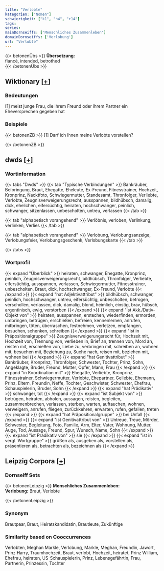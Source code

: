 ```yaml
---
title: "Verlobte"
kategorien: ["Nomen"]
schwierigkeit: ["k1", "h4", "r14"]
tags:
series:
mainDornseiffs: ['Menschliches Zusammenleben']
domainDornseiffs: ['Verlobung']
url: "Verlobte"
---
```


{{< betonenÜbs >}}
**Übersetzung:**  
fiancé, intended, betrothed  
{{< /betonenÜbs >}}

## Wiktionary [[+](https://de.wiktionary.org/wiki/Verlobte)]

### Bedeutungen
[1] meist junge Frau, die ihrem Freund oder ihrem Partner ein Eheversprechen gegeben hat  

### Beispiele
{{< betonenZB >}}
[1] Darf ich Ihnen meine Verlobte vorstellen?  

{{< /betonenZB >}}


## dwds [[+](https://www.dwds.de/wb/Verlobte)]

### Wortinformation
{{< tabs "Dwds" >}}
{{< tab "Typische Verbindungen" >}}
Bankräuber, Beibringung, Braut, Ehegatte, Eheleute, Ex-Freund, Fitnesstrainer, Hochzeit, Kronprinz, Nacktfoto, Schwiegermutter, Standesamt, Thronfolger, Verliebte, Verlobte, Zeugnisverweigerungsrecht, ausspannen, bildhübsch, damalig, dick, ehelichen, eifersüchtig, heiraten, hochschwanger, peinlich, schwanger, sitzenlassen, unbescholten, untreu, verlassen
{{< /tab >}}

{{< tab "alphabetisch vorangehend" >}}
Verlöbnis, verloben, Verlinkung, verlinken, Verlies
{{< /tab >}}

{{< tab "alphabetisch vorangehend" >}}
Verlobung, Verlobungsanzeige, Verlobungsfeier, Verlobungsgeschenk, Verlobungskarte
{{< /tab >}}

{{< /tabs >}}

### Wortprofil
{{< expand "Überblick" >}} heiraten, schwanger, Ehegatte, Kronprinz, peinlich, Zeugnisverweigerungsrecht, bildhübsch, Thronfolger, Verliebte, eifersüchtig, ausspannen, verlassen, Schwiegermutter, Fitnesstrainer, unbescholten, Braut, dick, hochschwanger, Ex-Freund, Verlobte {{< /expand >}}
{{< expand "hat Adjektivattribut" >}} bildhübsch, schwanger, peinlich, hochschwanger, untreu, eifersüchtig, unbescholten, betrogen, verschollen, verlassen, dick, damalig, blond, heimlich, einstig, brav, hübsch, argentinisch, ewig, verstorben {{< /expand >}}
{{< expand "ist Akk./Dativ-Objekt von" >}} heiraten, ausspannen, erstechen, wiederfinden, ermorden, umbringen, betrügen, erschießen, befreien, kennenlernen, anrufen, mitbringen, töten, überraschen, festnehmen, verletzen, empfangen, besuchen, schenken, schreiben {{< /expand >}}
{{< expand "ist in Präpositionalgruppe" >}} Zeugnisverweigerungsrecht für, Hochzeit mit, Hochzeit von, Trennung von, verlieben in, Brief an, trennen von, Mord an, reisten mit, erschießen von, Liebe zu, verbringen mit, schreiben an, wohnen mit, besuchen mit, Beziehung zu, Suche nach, reisen mit, beziehen mit, wohnen bei {{< /expand >}}
{{< expand "hat Genitivattribut" >}} Bankräuber, Kronprinz, Thronfolger, Schwester, Tochter, Prinz, Sohn, Angeklagte, Bruder, Freund, Mutter, Opfer, Mann, Frau {{< /expand >}}
{{< expand "in Koordination mit" >}} Ehegatte, Verliebte, Kronprinz, Fitnesstrainer, Schwiegermutter, Verlobte, Ehepartner, Geliebte, Ehemann, Prinz, Eltern, Freundin, Neffe, Tochter, Geschwister, Schwester, Ehefrau, Schauspielerin, Bruder, Sohn {{< /expand >}}
{{< expand "hat Prädikativ" >}} schwanger, tot {{< /expand >}}
{{< expand "ist Subjekt von" >}} betrügen, heiraten, abholen, aussagen, reisten, begleiten, zusammenbrechen, verlassen, sterben, warten, auftauchen, wohnen, verweigern, anrufen, fliegen, zurückkehren, erwarten, rufen, gefallen, treten {{< /expand >}}
{{< expand "hat Präpositionalgruppe" >}} bei Unfall {{< /expand >}}
{{< expand "ist Genitivattribut von" >}} Untreue, Treue, Mörder, Schwester, Begleitung, Foto, Familie, Arm, Elter, Vater, Wohnung, Mutter, Auge, Tod, Aussage, Freund, Spur, Wunsch, Name, Sohn {{< /expand >}}
{{< expand "ist Prädikativ von" >}} sie {{< /expand >}}
{{< expand "ist in vergl. Wortgruppe" >}} grüßen als, ausgeben als, vorstellen als, präsentieren als, betrachten als, bezeichnen als {{< /expand >}}

## Leipzig Corpora [[+](https://corpora.uni-leipzig.de/en/res?word=Verlobte&corpusId=deu_newscrawl-public_2018)]

### Dornseiff Sets
{{< betonenLeipzig >}}
**Menschliches Zusammenleben:**  
**Verlobung:** Braut, Verlobte  

{{< /betonenLeipzig >}}

### Synonym
Brautpaar, Braut, Heiratskandidatin, Brautleute, Zukünftige


### Similarity based on Cooccurrences
Verlobten, Meghan Markle, Verlobung, Markle, Meghan, Freundin, Jawort, Prinz Harry, Traumhochzeit, Braut, verlobt, Hochzeit, heiratet, Prinz William, Ehefrau, heiraten, US-Schauspielerin, Prinz, Lebensgefährtin, Frau, Partnerin, Prinzessin, Tochter

